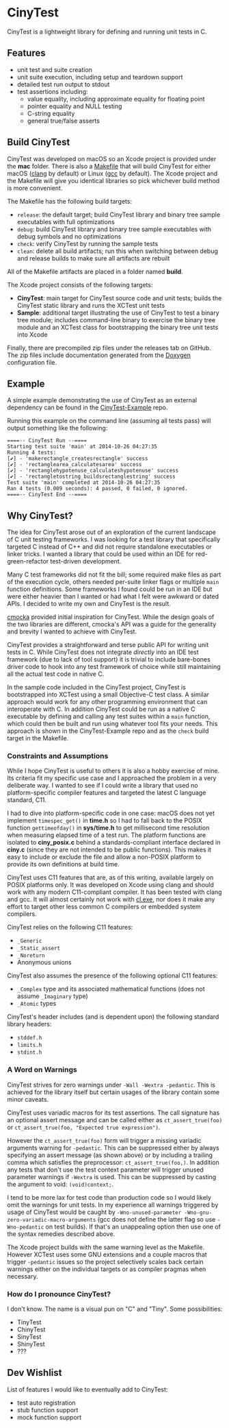 # CinyTest

CinyTest is a lightweight library for defining and running unit tests in C.

## Features

- unit test and suite creation
- unit suite execution, including setup and teardown support
- detailed test run output to stdout
- test assertions including:
	- value equality, including approximate equality for floating point
	- pointer equality and NULL testing
	- C-string equality
	- general true/false asserts

## Build CinyTest

CinyTest was developed on macOS so an Xcode project is provided under the **mac** folder. There is also a [Makefile](http://www.gnu.org/software/make/) that will build CinyTest for either macOS ([clang](http://clang.llvm.org) by default) or Linux ([gcc](https://gcc.gnu.org) by default). The Xcode project and the Makefile will give you identical libraries so pick whichever build method is more convenient.

The Makefile has the following build targets:

- `release`: the default target; build CinyTest library and binary tree sample executables with full optimizations
- `debug`: build CinyTest library and binary tree sample executables with debug symbols and no optimizations
- `check`: verify CinyTest by running the sample tests
- `clean`: delete all build artifacts; run this when switching between debug and release builds to make sure all artifacts are rebuilt

All of the Makefile artifacts are placed in a folder named **build**.

The Xcode project consists of the following targets:

- **CinyTest**: main target for CinyTest source code and unit tests; builds the CinyTest static library and runs the XCTest unit tests
- **Sample**: additional target illustrating the use of CinyTest to test a binary tree module; includes command-line binary to exercise the binary tree module and an XCTest class for bootstrapping the binary tree unit tests into Xcode

Finally, there are precompiled zip files under the releases tab on GitHub. The zip files include documentation generated from the [Doxygen](http://www.doxygen.org) configuration file.

## Example

A simple example demonstrating the use of CinyTest as an external dependency can be found in the [CinyTest-Example](https://github.com/drmonkeysee/CinyTest-Example) repo.

Running this example on the command line (assuming all tests pass) will output something like the following:

	====-- CinyTest Run --====
	Starting test suite 'main' at 2014-10-26 04:27:35
	Running 4 tests:
	[✔] - 'makerectangle_createsrectangle' success
	[✔] - 'rectanglearea_calculatesarea' success
	[✔] - 'rectanglehypotenuse_calculateshypotenuse' success
	[✔] - 'rectangletostring_buildsrectanglestring' success
	Test suite 'main' completed at 2014-10-26 04:27:35
	Ran 4 tests (0.009 seconds): 4 passed, 0 failed, 0 ignored.
	====-- CinyTest End --====

## Why CinyTest?

The idea for CinyTest arose out of an exploration of the current landscape of C unit testing frameworks. I was looking for a test library that specifically targeted C instead of C++ and did not require standalone executables or linker tricks. I wanted a library that could be used within an IDE for red-green-refactor test-driven development.

Many C test frameworks did not fit the bill; some required make files as part of the execution cycle, others needed per-suite linker flags or multiple `main` function definitions. Some frameworks I found could be run in an IDE but were either heavier than I wanted or had what I felt were awkward or dated APIs. I decided to write my own and CinyTest is the result.

[cmocka](http://cmocka.org) provided initial inspiration for CinyTest. While the design goals of the two libraries are different, cmocka's API was a guide for the generality and brevity I wanted to achieve with CinyTest.

CinyTest provides a straightforward and terse public API for writing unit tests in C. While CinyTest does not integrate *directly* into an IDE test framework (due to lack of tool support) it is trivial to include bare-bones driver code to hook into any test framework of choice while still maintaining all the actual test code in native C.

In the sample code included in the CinyTest project, CinyTest is bootstrapped into XCTest using a small Objective-C test class. A similar approach would work for any other programming environment that can interoperate with C. In addition CinyTest could be run as a native C executable by defining and calling any test suites within a `main` function, which could then be built and run using whatever tool fits your needs. This approach is shown in the CinyTest-Example repo and as the `check` build target in the Makefile.

### Constraints and Assumptions

While I hope CinyTest is useful to others it is also a hobby exercise of mine. Its criteria fit my specific use case and I approached the problem in a very deliberate way. I wanted to see if I could write a library that used no platform-specific compiler features and targeted the latest C language standard, C11.

I had to dive into platform-specific code in one case: macOS does not yet implement `timespec_get()` in **time.h** so I had to fall back to the POSIX function `gettimeofday()` in **sys/time.h** to get millisecond time resolution when measuring elapsed time of a test run. The platform functions are isolated to **ciny_posix.c** behind a standards-compliant interface declared in **ciny.c** (since they are not intended to be public functions). This makes it easy to include or exclude the file and allow a non-POSIX platform to provide its own definitions at build time.

CinyTest uses C11 features that are, as of this writing, available largely on POSIX platforms only. It was developed on Xcode using clang and should work with any modern C11-compliant compiler. It has been tested with clang and gcc. It will almost certainly not work with [cl.exe](http://msdn.microsoft.com/en-us/library/9s7c9wdw.aspx), nor does it make any effort to target other less common C compilers or embedded system compilers.

CinyTest relies on the following C11 features:

- `_Generic`
- `_Static_assert`
- `_Noreturn`
- Anonymous unions

CinyTest also assumes the presence of the following optional C11 features:

- `_Complex` type and its associated mathematical functions (does not assume `_Imaginary` type)
- `_Atomic` types

CinyTest's header includes (and is dependent upon) the following standard library headers:

- `stddef.h`
- `limits.h`
- `stdint.h`

### A Word on Warnings

CinyTest strives for zero warnings under `-Wall -Wextra -pedantic`. This is achieved for the library itself but certain usages of the library contain some minor caveats.

CinyTest uses variadic macros for its test assertions. The call signature has an optional assert message and can be called either as `ct_assert_true(foo)` or `ct_assert_true(foo, "Expected true expression")`.

However the `ct_assert_true(foo)` form will trigger a missing variadic arguments warning for `-pedantic`. This can be suppressed either by always specifying an assert message (as shown above) or by including a trailing comma which satisfies the preprocessor: `ct_assert_true(foo,)`. In addition any tests that don't use the test context parameter will trigger unused parameter warnings if `-Wextra` is used. This can be suppressed by casting the argument to void: `(void)context;`.

I tend to be more lax for test code than production code so I would likely omit the warnings for unit tests. In my experience all warnings triggered by usage of CinyTest would be caught by `-Wno-unused-parameter -Wno-gnu-zero-variadic-macro-arguments` (gcc does not define the latter flag so use `-Wno-pedantic` on test builds). If that's an unappealing option then use one of the syntax remedies described above.

The Xcode project builds with the same warning level as the Makefile. However XCTest uses some GNU extensions and a couple macros that trigger `-pedantic` issues so the project selectively scales back certain warnings either on the individual targets or as compiler pragmas when necessary.

### How do I pronounce CinyTest?

I don't know. The name is a visual pun on "C" and "Tiny". Some possibilities:

- TinyTest
- ChinyTest
- SinyTest
- ShinyTest
- ???

## Dev Wishlist

List of features I would like to eventually add to CinyTest:

- test auto registration
- stub function support
- mock function support
